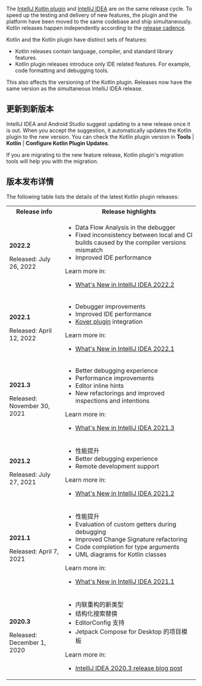 [//]: # (title: Kotlin 插件版本发布)

The [IntelliJ Kotlin plugin](https://plugins.jetbrains.com/plugin/6954-kotlin) and [IntelliJ IDEA](https://www.jetbrains.com/idea/) are on the same release cycle.
To speed up the testing and delivery of new features, the plugin and the platform have been moved to the same codebase and ship simultaneously.
Kotlin releases happen independently according to the [release cadence](https://blog.jetbrains.com/kotlin/2020/10/new-release-cadence-for-kotlin-and-the-intellij-kotlin-plugin/).

Kotlin and the Kotlin plugin have distinct sets of features:
* Kotlin releases contain language, compiler, and standard library features.
* Kotlin plugin releases introduce only IDE related features. For example, code formatting and debugging tools.

This also affects the versioning of the Kotlin plugin. Releases now have the same version as the simultaneous IntelliJ IDEA release.

## 更新到新版本

IntelliJ IDEA and Android Studio suggest updating to a new release once it is out. When you accept the suggestion,
it automatically updates the Kotlin plugin to the new version. You can check the Kotlin plugin version in **Tools** | **Kotlin** 
| **Configure Kotlin Plugin Updates**.

If you are migrating to the new feature release, Kotlin plugin's migration tools will help you with the migration.

## 版本发布详情

The following table lists the details of the latest Kotlin plugin releases: 

<table>
<tr>
<th>Release info</th>
<th>Release highlights</th>
</tr>
<tr>
<td>

**2022.2**

Released: July 26, 2022

</td>
<td>

* Data Flow Analysis in the debugger
* Fixed inconsistency between local and CI builds caused by the compiler versions mismatch
* Improved IDE performance

Learn more in:
* [What's New in IntelliJ IDEA 2022.2](https://www.jetbrains.com/idea/whatsnew/2022-2/)

</td>
</tr>
<tr>
<td>

**2022.1**

Released: April 12, 2022

</td>
<td>

* Debugger improvements
* Improved IDE performance
* [Kover plugin](https://github.com/Kotlin/kotlinx-kover) integration

Learn more in:
* [What's New in IntelliJ IDEA 2022.1](https://www.jetbrains.com/idea/whatsnew/2022-1/)

</td>
</tr>
<tr>
<td>

**2021.3**

Released: November 30, 2021

</td>
<td>

* Better debugging experience
* Performance improvements
* Editor inline hints
* New refactorings and improved inspections and intentions

Learn more in:
* [What's New in IntelliJ IDEA 2021.3](https://www.jetbrains.com/idea/whatsnew/2021-3/)

</td>
</tr>
<tr>
<td>

**2021.2**

Released: July 27, 2021

</td>
<td>

* 性能提升
* Better debugging experience
* Remote development support

Learn more in:
* [What's New in IntelliJ IDEA 2021.2](https://www.jetbrains.com/idea/whatsnew/2021-2/)

</td>
</tr>
<tr>
<td>

**2021.1**

Released: April 7, 2021

</td>
<td>

* 性能提升
* Evaluation of custom getters during debugging
* Improved Change Signature refactoring
* Code completion for type arguments
* UML diagrams for Kotlin classes

Learn more in:
* [What's New in IntelliJ IDEA 2021.1](https://www.jetbrains.com/idea/whatsnew/2021-1/)

</td>
</tr>
<tr>
<td>

**2020.3**

Released: December 1, 2020

</td>
<td>

* 内联重构的新类型
* 结构化搜索替换
* EditorConfig 支持
* Jetpack Compose for Desktop 的项目模板

Learn more in:
* [IntelliJ IDEA 2020.3 release blog post](https://blog.jetbrains.com/idea/2020/12/intellij-idea-2020-3/)

</td>
</tr>
</table>